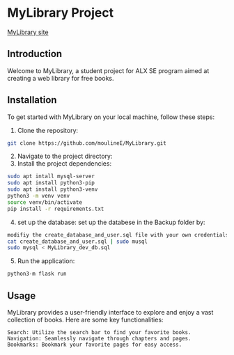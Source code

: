 # MyLibrary Project

[MyLibrary site](https://mouline-lab.tech/mylibrary/)

## Introduction

Welcome to MyLibrary, a student project for ALX SE program aimed at creating a web library for free books.

## Installation
To get started with MyLibrary on your local machine, follow these steps:

1. Clone the repository:
```bash
git clone https://github.com/moulineE/MyLibrary.git
```
2. Navigate to the project directory:
3. Install the project dependencies:
```bash
sudo apt intall mysql-server
sudo apt install python3-pip
sudo apt install python3-venv
python3 -m venv venv
source venv/bin/activate
pip install -r requirements.txt
```
4. set up the database:
set up the databese in the Backup folder by:
```bash
modifiy the create_database_and_user.sql file with your own credentials
cat create_database_and_user.sql | sudo musql
sudo mysql < MyLibrary_dev_db.sql
```
5. Run the application:
```bash
python3-m flask run
```
## Usage

MyLibrary provides a user-friendly interface to explore and enjoy a vast collection of books. Here are some key functionalities:

    Search: Utilize the search bar to find your favorite books.
    Navigation: Seamlessly navigate through chapters and pages.
    Bookmarks: Bookmark your favorite pages for easy access.
